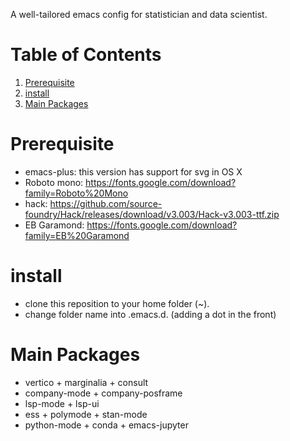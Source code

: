 A well-tailored emacs config for statistician and data scientist.

# Table of Contents

1.  [Prerequisite](#orgfb4b193)
2.  [install](#orgf33587f)
3.  [Main Packages](#org64c0f2f)


<a id="orgfb4b193"></a>

# Prerequisite

-   emacs-plus: this version has support for svg in OS X
-   Roboto mono: https://fonts.google.com/download?family=Roboto%20Mono
-   hack: https://github.com/source-foundry/Hack/releases/download/v3.003/Hack-v3.003-ttf.zip
-   EB Garamond: https://fonts.google.com/download?family=EB%20Garamond

<a id="orgf33587f"></a>

# install

-   clone this reposition to your home folder (~).
-   change folder name into .emacs.d. (adding a dot in the front)


<a id="org64c0f2f"></a>

# Main Packages

- vertico + marginalia + consult
- company-mode + company-posframe
- lsp-mode + lsp-ui
- ess + polymode + stan-mode
- python-mode + conda + emacs-jupyter

